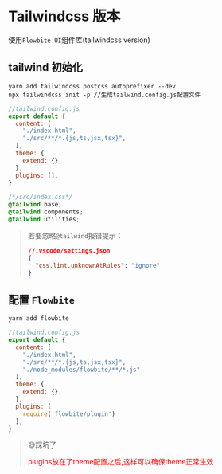 # Tailwindcss 版本

使用`Flowbite UI`组件库(tailwindcss version)

## tailwind 初始化

```
yarn add tailwindcss postcss autoprefixer --dev
npx tailwindcss init -p //生成tailwind.config.js配置文件
```

```js
//tailwind.config.js
export default {
  content: [
    "./index.html",
    "./src/**/*.{js,ts,jsx,tsx}",
  ],
  theme: {
    extend: {},
  },
  plugins: [],
}
```

```css
/*/src/index.css*/
@tailwind base;
@tailwind components;
@tailwind utilities;
```

> 若要忽略`@tailwind`报错提示：
>
> ```json
> //.vscode/settings.json
> {
>   "css.lint.unknownAtRules": "ignore"
> }
> ```



## 配置 `Flowbite`

```
yarn add flowbite
```

```js
//tailwind.config.js
export default {
  content: [
    "./index.html",
    "./src/**/*.{js,ts,jsx,tsx}",
    "./node_modules/flowbite/**/*.js"
  ],
  theme: {
    extend: {},
  },
  plugins: [
    require('flowbite/plugin')
  ],
}
```

> 😅踩坑了
>
> <font color=red>plugins放在了theme配置之后,这样可以确保theme正常生效</font>

